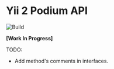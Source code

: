 # Yii 2 Podium API

![Build](https://github.com/yii-podium/yii2-api/workflows/Tests/badge.svg)

**[Work In Progress]**

TODO:
- Add method's comments in interfaces.
